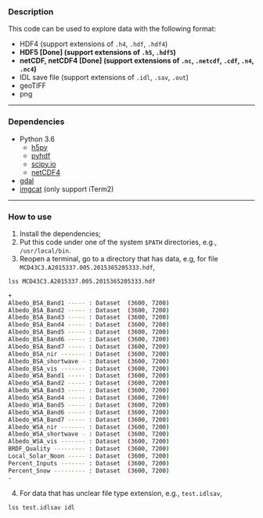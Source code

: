 ### Description

This code can be used to explore data with the following format:

- HDF4 (support extensions of `.h4`, `.hdf`, `.hdf4`)
- __HDF5 [Done] (support extensions of `.h5`, `.hdf5`)__
- __netCDF, netCDF4 [Done] (support extensions of `.nc`, `.netcdf`, `.cdf`, `.n4`, `.nc4`)__
- IDL save file (support extensions of `.idl`, `.sav`, `.out`)
- geoTIFF
- png

---
### Dependencies

- Python 3.6
  - [h5py](http://www.h5py.org/)
  - [pyhdf](http://fhs.github.io/python-hdf4/)
  - [scipy.io](https://docs.scipy.org/doc/scipy/reference/io.html)
  - [netCDF4](http://unidata.github.io/netcdf4-python/)
- [gdal](http://www.gdal.org/)
- [imgcat](https://www.iterm2.com/documentation-images.html) (only support iTerm2)

---
### How to use

1. Install the dependencies;
2. Put this code under one of the system `$PATH` directories, e.g., `/usr/local/bin`.
3. Reopen a terminal, go to a directory that has data, e.g, for file `MCD43C3.A2015337.005.2015365205333.hdf`,

  ```bash
  lss MCD43C3.A2015337.005.2015365205333.hdf
  ```

  ```bash
  +
  Albedo_BSA_Band1 ----- : Dataset  (3600, 7200)
  Albedo_BSA_Band2 ----- : Dataset  (3600, 7200)
  Albedo_BSA_Band3 ----- : Dataset  (3600, 7200)
  Albedo_BSA_Band4 ----- : Dataset  (3600, 7200)
  Albedo_BSA_Band5 ----- : Dataset  (3600, 7200)
  Albedo_BSA_Band6 ----- : Dataset  (3600, 7200)
  Albedo_BSA_Band7 ----- : Dataset  (3600, 7200)
  Albedo_BSA_nir ------- : Dataset  (3600, 7200)
  Albedo_BSA_shortwave - : Dataset  (3600, 7200)
  Albedo_BSA_vis ------- : Dataset  (3600, 7200)
  Albedo_WSA_Band1 ----- : Dataset  (3600, 7200)
  Albedo_WSA_Band2 ----- : Dataset  (3600, 7200)
  Albedo_WSA_Band3 ----- : Dataset  (3600, 7200)
  Albedo_WSA_Band4 ----- : Dataset  (3600, 7200)
  Albedo_WSA_Band5 ----- : Dataset  (3600, 7200)
  Albedo_WSA_Band6 ----- : Dataset  (3600, 7200)
  Albedo_WSA_Band7 ----- : Dataset  (3600, 7200)
  Albedo_WSA_nir ------- : Dataset  (3600, 7200)
  Albedo_WSA_shortwave - : Dataset  (3600, 7200)
  Albedo_WSA_vis ------- : Dataset  (3600, 7200)
  BRDF_Quality --------- : Dataset  (3600, 7200)
  Local_Solar_Noon ----- : Dataset  (3600, 7200)
  Percent_Inputs ------- : Dataset  (3600, 7200)
  Percent_Snow --------- : Dataset  (3600, 7200)
  -
  ```

4. For data that has unclear file type extension, e.g., `test.idlsav`,

  ```bash
  lss test.idlsav idl
  ```
